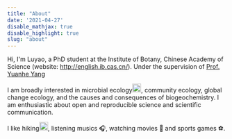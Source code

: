 ```yaml
---
title: "About"
date: '2021-04-27'
disable_mathjax: true
disable_highlight: true
slug: "about"
---
```


Hi, I'm Luyao, a PhD student at the Institute of Botany, Chinese Academy of Science (website: http://english.ib.cas.cn/). Under the supervision of [Prof. Yuanhe Yang](https://www.researchgate.net/profile/Yuanhe-Yang)

I am broadly interested in microbial ecology<img src="https://cdn-icons-png.flaticon.com/128/2286/2286262.png" width="20" height="20" />, community ecology, global change ecology, and the causes and consequences of biogeochemistry. I am enthusiastic about open and reproducible science and scientific communication.

I like hiking<img src="https://cdn-icons-png.flaticon.com/128/776/776537.png" width="20" height="20" />, listening musics :headphones:, watching movies :movie_camera: and sports games :soccer:.